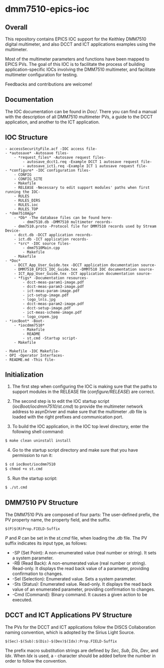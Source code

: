 # dmm7510-epics-ioc

## Overall

This repository contains EPICS IOC support for the Keithley DMM7510 digital multimeter, and also DCCT and ICT applications examples using the multimeter.

Most of the multimeter parameters and functions have been mapped to EPICS PVs. The goal of this IOC is to facilitate the process of building application-specific IOCs involving the DMM7510 multimeter, and facilitate multimeter configuration for testing.

Feedbacks and contributions are welcome!

## Documentation

The IOC documentation can be found in *Doc/*. There you can find a manual with the description of all DMM7510 multimeter PVs, a guide to the DCCT application, and another to the ICT application.

## IOC Structure

    - accessSecurityFile.acf -IOC access file-
    - *autosave* -Autosave files-
        - *request_files* -Autosave request files-
            - autosave_dcct1.req -Example DCCT 1 autosave request file-
            - autosave_ict1.req -Example ICT 1 autosave request file-
    - *configure* -IOC configuration files-
        - CONFIG
        - CONFIG_SITE
        - Makefile
        - RELEASE -Necessary to edit support modules' paths when first running the IOC-
        - RULES
        - RULES_DIRS
        - RULES.ioc
        - RULES_TOP
    - *dmm7510App*
        - *Db* -The database files can be found here-
            - dmm7510.db -DMM7510 multimeter records-
	    - dmm7510.proto -Protocol file for DMM7510 records used by Stream Device-
	    - dcct.db -DCCT application records-
	    - ict.db -ICT application records-
        - *src* -IOC source files-
            - dmm7510Main.cpp
            - Makefile
        - Makefile
    - *Doc*
        - DCCT_App_User_Guide.tex -DCCT application documentation source-
        - DMM7510_EPICS_IOC_Guide.tex -DMM7510 IOC documentation source-
        - ICT_App_User_Guide.tex -ICT application documentation source-
        - *figs* -Documentation resources-
            - dcct-meas-param1-image.pdf
            - dcct-meas-param3-image.pdf
            - ict-meas-param-image.pdf
            - ict-setup-image.pdf
            - logo_lnls.jpg
            - dcct-meas-param2-image.pdf
            - dcct-setup-image.pdf
            - ict-meas-scheme-image.pdf
            - logo_cnpem.jpg
    - *iocBoot* -Boot-
        - *iocdmm7510*
            - Makefile
            - README
            - st.cmd -Startup script-
        - Makefile

    - Makefile -IOC Makefile-
    - OPI -Operator Interfaces-
    - README.md -This file-

## Initialization

1. The first step when configuring the IOC is making sure that the paths to support modules in the RELEASE file (*configure/RELEASE*) are correct.

2. The second step is to edit the IOC startup script (*iocBoot/iocdmm7510/st.cmd*) to provide the multimeter network address to asynDriver and make sure that the multimeter *.db* file is loaded with the right prefixes and communication port.

3. To build the IOC application, in the IOC top level directory, enter the following shell command:

```sh
$ make clean uninstall install
```

4. Go to the startup script directory and make sure that you have permission to run it:

```sh
$ cd iocBoot/iocdmm7510
$ chmod +x st.cmd
```

5. Run the startup script:

```sh
$ ./st.cmd
```

## DMM7510 PV Structure

The DMM7510 PVs are composed of four parts: The user-defined prefix, the PV property name, the property field, and the suffix.

```
$(P)$(R)Prop.FIELD-Suffix
```
*P* and *R* can be set in the *st.cmd* file, when loading the *.db* file. The PV suffix indicates its input type, as follows:
* -SP (Set Point): A non-enumerated value (real number or string). It sets a system parameter.
* -RB (Read Back): A non-enumerated value (real number or string). Read-only. It displays the read back value of a parameter, providing confirmation to changes.
* -Sel (Selection): Enumerated value. Sets a system parameter.
* -Sts (Status): Enumerated value. Read-only. It displays the read back value of an enumerated parameter, providing confirmation to changes.
* -Cmd (Command): Binary command. It causes a given action to be executed.

## DCCT and ICT Applications PV Structure

The PVs for the DCCT and ICT applications follow the DISCS Collaboration naming convention, which is adopted by the Sirius Light Source.

```
$(Sec)-$(Sub):$(Dis)-$(Dev)$(Idx):Prop.FIELD-Suffix
```

The prefix macro substitution strings are defined by *Sec*, *Sub*, *Dis*, *Dev*, and *Idx*. When *Idx* is used, a *-* character should be added before the number in order to follow the convention.
